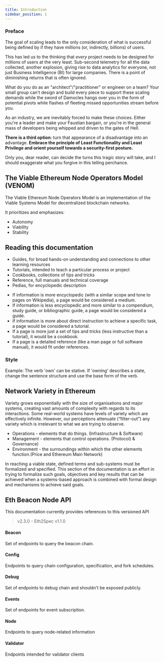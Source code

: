 ```yaml
---
title: Introduction
sidebar_position: 1
---
```


### Preface

The goal of scaling leads to the only consideration of what is successful being defined by if they have millions (or, indirectly, billions) of users.

This has led us to the thinking that _every_ project needs to be designed for millions of users at the very least. Sub-second telemetry for all the data collected, another explosion, giving rise to data analytics for everyone, not just Business Intelligence (BI) for large companies. There is a point of diminishing returns that is often ignored.

What do you do as an "architect"/"practitioner" or engineer on a team? Your small group can't design and build every piece to support these scaling demands while the sword of Damocles hangs over you in the form of potential pivots while flashes of fleeting missed opportunities stream before you.

As an industry, we are inevitably forced to make these choices. Either you're a leader and make your Faustian bargain, or you're in the general mass of developers being whipped and driven to the gates of Hell.

**There is a third option**: turn that appearance of a disadvantage into an advantage. **Embrace the principle of Least Functionality and Least Privilege and orient yourself towards a security-first posture.**

Only you, dear reader, can decide the turns this tragic story will take, and I should exaggerate what you forgive in this telling perchance.

## The Viable Ethereum Node Operators Model (VENOM)

The Viable Ethereum Node Operators Model is an implementation of the Viable Systems Model for decentralized blockchain networks.

It prioritizes and emphasizes:

-   Autonomy
-   Viability
-   Stability

## Reading this documentation

-   Guides, for broad hands-on understanding and connections to other learning resources
-   Tutorials, intended to teach a particular process or project
-   Cookbooks, collections of tips and tricks
-   Reference, full manuals and technical coverage
-   Pedias, for encyclopedic description

*   If information is more encyclopedic (with a similar scope and tone to pages on Wikipedia), a page would be considered a medium.
*   If information is less encyclopedic and more similar to a compendium, study guide, or bibliographic guide, a page would be considered a guide.
*   If information is more about direct instruction to achieve a specific task, a page would be considered a tutorial.
*   If a page is more just a set of tips and tricks (less instructive than a tutorial), it would be a cookbook.
*   If a page is a detailed reference (like a man page or full software manual), it would fit under references.

### Style

Example:
The verb 'own' can be stative. If 'owning' describes a state, change the sentence structure and use the base form of the verb.

## Network Variety in Ethereum

Variety grows exponentially with the size of organisations and major
systems, creating vast amounts of complexity with regards to its
interactions. Some real-world systems have levels of variety which are
effectively infinite. However, our perceptions attenuate (“filter-out”)
any variety which is irrelevant to what we are trying to observe.

-   Operations - elements that do things. (Infrastructure & Software)
-   Management - elements that control operations. (Protocol) & Governance)
-   Environment - the surroundings within which the other elements function.(Price and Ethereum Main Network)

In reaching a viable state, defined terms and sub-systems must be
formalized and specified. This section of the documentation is an effort in
trying to formalize such goals, objectives and key results that can be
achieved when a systems-based approach is combined with formal design
and mechanisms to achieve said goals.

## Eth Beacon Node API

This documentation currently provides references to this versioned API

> v2.3.0 - Eth2Spec v1.1.0

#### Beacon

Set of endpoints to query the beacon chain.

#### Config

Endpoints to query chain configuration, specification, and fork schedules.

#### Debug

Set of endpoints to debug chain and shouldn't be exposed publicly.

#### Events

Set of endpoints for event subscription.

#### Node

Endpoints to query node-related information

#### Validator

Endpoints intended for validator clients
